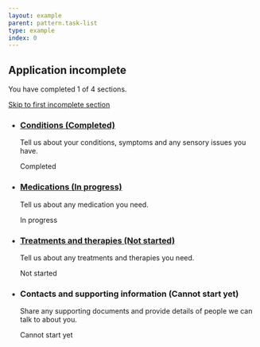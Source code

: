 ```yaml
---
layout: example
parent: pattern.task-list
type: example
index: 0
---
```


<h2 id="task-list-status" class="ds_task-list-status-heading">Application incomplete</h2>
<nav aria-labelledby="task-list-status" class="ds_task-list-status">
    <p>You have completed 1 of 4 sections.</p>
    <p><a href="#task2">Skip to first incomplete section</a></p>
</nav>
<ul class="ds_task-list">
    <li class="ds_task-list__task" id="task1">
        <div class="ds_task-list__task-details">
            <h3 class="ds_task-list__task-heading">
                <a class="ds_task-list__task-link" href="#">Conditions <span class="visually-hidden">(Completed)</span></a>
            </h3>
            <p class="ds_hint-text  ds_task-list__task-summary">Tell us about your conditions, symptoms and any sensory issues you have.</p>
        </div>
        <div class="ds_task-list__task-status  ds_task-list__task-status--complete" aria-hidden="true">Completed</div>
    </li>
    <li class="ds_task-list__task" id="task2">
        <div class="ds_task-list__task-details">
            <h3 class="ds_task-list__task-heading">
                <a class="ds_task-list__task-link" href="#">Medications <span class="visually-hidden">(In progress)</span></a>
            </h3>
            <p class="ds_hint-text  ds_task-list__task-summary">Tell us about any medication you need.</p>
        </div>
        <div class="ds_task-list__task-status" aria-hidden="true">In progress</div>
    </li>
    <li class="ds_task-list__task" id="task3">
        <div class="ds_task-list__task-details">
            <h3 class="ds_task-list__task-heading">
                <a class="ds_task-list__task-link" href="#">Treatments and therapies <span class="visually-hidden">(Not started)</span></a>
            </h3>
            <p class="ds_hint-text  ds_task-list__task-summary">Tell us about any treatments and therapies you need.</p>
        </div>
        <div class="ds_task-list__task-status" aria-hidden="true">Not started</div>
    </li>
    <li class="ds_task-list__task" id="task4">
        <div class="ds_task-list__task-details">
            <h3 class="ds_task-list__task-heading">Contacts and supporting information <span class="visually-hidden">(Cannot start yet)</span></h3>
            <p class="ds_hint-text  ds_task-list__task-summary">Share any supporting documents and provide details of people we can talk to about you.</p>
        </div>
        <div class="ds_task-list__task-status" aria-hidden="true">Cannot start yet</div>
    </li>
</ul>